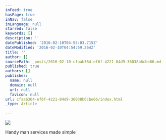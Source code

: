 ```yaml
---
inFeed: true
hasPage: true
inNav: false
inLanguage: null
starred: false
keywords: []
description: ''
datePublished: '2016-02-10T04:55:03.715Z'
dateModified: '2016-02-10T04:54:59.264Z'
title: ''
author: []
sourcePath: _posts/2016-02-10-cfaab364-ef6f-4221-84d9-36038b6cbe66.md
published: true
authors: []
publisher:
  name: null
  domain: null
  url: null
  favicon: null
url: cfaab364-ef6f-4221-84d9-36038b6cbe66/index.html
_type: Article

---
```

![](https://the-grid-user-content.s3-us-west-2.amazonaws.com/034bc8e5-02fe-46e5-8266-79f8e37cd78e.jpg)

Handy man services made simple